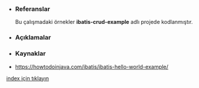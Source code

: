 * ### Referanslar
    Bu çalışmadaki örnekler **ibatis-crud-example** adlı projede kodlanmıştır.
    
* ### Açıklamalar


* ### Kaynaklar
- https://howtodoinjava.com/ibatis/ibatis-hello-world-example/

[index için tıklayın](../README.md)
